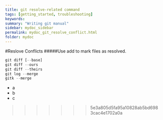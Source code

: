 ```yaml
---
title: git resolve-related command
tags: [getting_started, troubleshooting]
keywords:
summary: "Writing git manual"
sidebar: mydoc_sidebar
permalink: mydoc_git_resolve_conflict.html
folder: mydoc
---
```


#Reslove Conflicts
#####Use add to mark files as resolved.
```javascript
git diff [--base]
git diff --ours
git diff --theirs
git log --merge
gitk --merge
```

 * a
 * b
 * c
>>>>>>> 5e3a805d5fa95a10828ab5bd6983cac4e1702a0a
